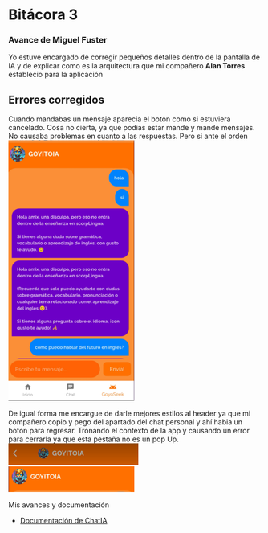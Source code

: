 # Bitácora 3
### Avance de **Miguel Fuster**
Yo estuve encargado de corregir pequeños detalles dentro de la pantalla de IA y de explicar como es la arquitectura que mi compañero **Alan Torres** establecio para la aplicación
## Errores corregidos
Cuando mandabas un mensaje aparecia el boton como si estuviera cancelado. Cosa no cierta, ya que podias estar mande y mande mensajes. No causaba problemas en cuanto a las respuestas. Pero si ante el orden
![alt text](./img/image.png)

De igual forma me encargue de darle mejores estilos al header ya que mi compañero copio y pego del apartado del chat personal y ahí habia un boton para regresar. Tronando el contexto de la app y causando un error para cerrarla ya que esta pestaña no es un pop Up.
![errorImagen](./img/image-1.png)
![Error Corregido](./img/image-2.png)

Mis avances y documentación
- [Documentación de ChatIA](./componentes/GoyitoIA/goyitoIA.md)